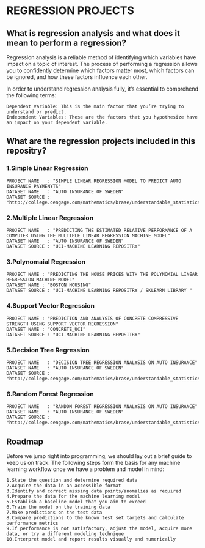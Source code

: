 # REGRESSION PROJECTS
## What is regression analysis and what does it mean to perform a regression?

Regression analysis is a reliable method of identifying which variables have impact on a topic of interest. The process of performing a regression allows you to confidently determine which factors matter most, which factors can be ignored, and how these factors influence each other.

In order to understand regression analysis fully, it’s essential to comprehend the following terms:

    Dependent Variable: This is the main factor that you’re trying to understand or predict. 
    Independent Variables: These are the factors that you hypothesize have an impact on your dependent variable.
    
    
## What are the regression projects included in this repositry?

### 1.Simple Linear Regression 
	PROJECT NAME   : "SIMPLE LINEAR REGRESSION MODEL TO PREDICT AUTO INSURANCE PAYMENYTS"
    DATASET NAME   : "AUTO INSURANCE OF SWEDEN"  
    DATASET SOURCE : "http://college.cengage.com/mathematics/brase/understandable_statistics/7e/students/datasets"
### 2.Multiple Linear Regression 
	PROJECT NAME   : "PREDICTING THE ESTIMATED RELATIVE PERFORMANCE OF A COMPUTER USING THE MULTIPLE LINEAR REGRESSION MACHINE MODEL"
    DATASET NAME   : "AUTO INSURANCE OF SWEDEN"
    DATASET SOURCE : "UCI-MACHINE LEARNING REPOSITRY"
### 3.Polynomaial Regression 
	PROJECT NAME : "PREDICTING THE HOUSE PRICES WITH THE POLYNOMIAL LINEAR REGRESSION MACHINE MODEL"
    DATASET NAME : "BOSTON HOUSING"
    DATASET SOURCE : "UCI-MACHINE LEARNING REPOSITRY / SKLEARN LIBRARY "
### 4.Support Vector Regression 
	PROJECT NAME : "PREDICTION AND ANALYSIS OF CONCRETE COMPRESSIVE STRENGTH USING SUPPORT VECTOR REGRESSION"
    DATASET NAME : "CONCRETE_UCI"
    DATASET SOURCE : "UCI-MACHINE LEARNING REPOSITRY"
### 5.Decision Tree Regression 
	PROJECT NAME   : "DECISION TREE REGRESSION ANALYSIS ON AUTO INSURANCE"
    DATASET NAME   : "AUTO INSURANCE OF SWEDEN"
    DATASET SOURCE : "http://college.cengage.com/mathematics/brase/understandable_statistics/7e/students/datasets"
### 6.Random Forest Regression 
	PROJECT NAME   : "RANDOM FOREST REGRESSION ANALYSIS ON AUTO INSURANCE"
    DATASET NAME   : "AUTO INSURANCE OF SWEDEN"
    DATASET SOURCE : "http://college.cengage.com/mathematics/brase/understandable_statistics/7e/students/datasets"
    
## Roadmap

Before we jump right into programming, we should lay out a brief guide to keep us on track. The following steps form the basis for any machine learning workflow once we have a problem and model in mind:

    1.State the question and determine required data
    2.Acquire the data in an accessible format
    3.Identify and correct missing data points/anomalies as required
    4.Prepare the data for the machine learning model
    5.Establish a baseline model that you aim to exceed
    6.Train the model on the training data
    7.Make predictions on the test data
    8.Compare predictions to the known test set targets and calculate performance metrics
    9.If performance is not satisfactory, adjust the model, acquire more data, or try a different modeling technique
    10.Interpret model and report results visually and numerically
    















